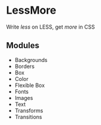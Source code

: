 # LessMore
Write _less_ on LESS, get _more_ in CSS

## Modules
 * Backgrounds
 * Borders
 * Box
 * Color
 * Flexible Box
 * Fonts
 * Images
 * Text
 * Transforms
 * Transitions
